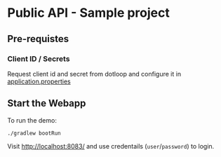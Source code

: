 # Public API - Sample project

## Pre-requistes 

### Client ID / Secrets

Request client id and secret from dotloop and configure it in [application.properties](src/main/resources/application.properties)

## Start the Webapp

To run the demo: 

```./gradlew bootRun```  

Visit <http://localhost:8083/> and use credentails (`user`/`password`) to login.